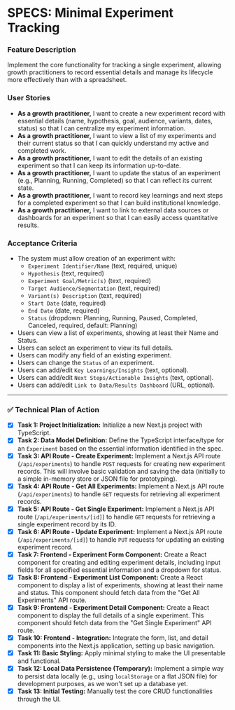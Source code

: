 # SPECS: Minimal Experiment Tracking

### Feature Description
Implement the core functionality for tracking a single experiment, allowing growth practitioners to record essential details and manage its lifecycle more effectively than with a spreadsheet.

### User Stories
- **As a growth practitioner,** I want to create a new experiment record with essential details (name, hypothesis, goal, audience, variants, dates, status) so that I can centralize my experiment information.
- **As a growth practitioner,** I want to view a list of my experiments and their current status so that I can quickly understand my active and completed work.
- **As a growth practitioner,** I want to edit the details of an existing experiment so that I can keep its information up-to-date.
- **As a growth practitioner,** I want to update the status of an experiment (e.g., Planning, Running, Completed) so that I can reflect its current state.
- **As a growth practitioner,** I want to record key learnings and next steps for a completed experiment so that I can build institutional knowledge.
- **As a growth practitioner,** I want to link to external data sources or dashboards for an experiment so that I can easily access quantitative results.

### Acceptance Criteria
- The system must allow creation of an experiment with:
    - `Experiment Identifier/Name` (text, required, unique)
    - `Hypothesis` (text, required)
    - `Experiment Goal/Metric(s)` (text, required)
    - `Target Audience/Segmentation` (text, required)
    - `Variant(s) Description` (text, required)
    - `Start Date` (date, required)
    - `End Date` (date, required)
    - `Status` (dropdown: Planning, Running, Paused, Completed, Canceled, required, default: Planning)
- Users can view a list of experiments, showing at least their Name and Status.
- Users can select an experiment to view its full details.
- Users can modify any field of an existing experiment.
- Users can change the `Status` of an experiment.
- Users can add/edit `Key Learnings/Insights` (text, optional).
- Users can add/edit `Next Steps/Actionable Insights` (text, optional).
- Users can add/edit `Link to Data/Results Dashboard` (URL, optional).

---

### ✅ Technical Plan of Action
- [x] **Task 1: Project Initialization:** Initialize a new Next.js project with TypeScript.
- [x] **Task 2: Data Model Definition:** Define the TypeScript interface/type for an `Experiment` based on the essential information identified in the spec.
- [x] **Task 3: API Route - Create Experiment:** Implement a Next.js API route (`/api/experiments`) to handle `POST` requests for creating new experiment records. This will involve basic validation and saving the data (initially to a simple in-memory store or JSON file for prototyping).
- [x] **Task 4: API Route - Get All Experiments:** Implement a Next.js API route (`/api/experiments`) to handle `GET` requests for retrieving all experiment records.
- [x] **Task 5: API Route - Get Single Experiment:** Implement a Next.js API route (`/api/experiments/[id]`) to handle `GET` requests for retrieving a single experiment record by its ID.
- [x] **Task 6: API Route - Update Experiment:** Implement a Next.js API route (`/api/experiments/[id]`) to handle `PUT` requests for updating an existing experiment record.
- [x] **Task 7: Frontend - Experiment Form Component:** Create a React component for creating and editing experiment details, including input fields for all specified essential information and a dropdown for status.
- [x] **Task 8: Frontend - Experiment List Component:** Create a React component to display a list of experiments, showing at least their name and status. This component should fetch data from the "Get All Experiments" API route.
- [x] **Task 9: Frontend - Experiment Detail Component:** Create a React component to display the full details of a single experiment. This component should fetch data from the "Get Single Experiment" API route.
- [x] **Task 10: Frontend - Integration:** Integrate the form, list, and detail components into the Next.js application, setting up basic navigation.
- [x] **Task 11: Basic Styling:** Apply minimal styling to make the UI presentable and functional.
- [x] **Task 12: Local Data Persistence (Temporary):** Implement a simple way to persist data locally (e.g., using `localStorage` or a flat JSON file) for development purposes, as we won't set up a database yet.
- [x] **Task 13: Initial Testing:** Manually test the core CRUD functionalities through the UI.

